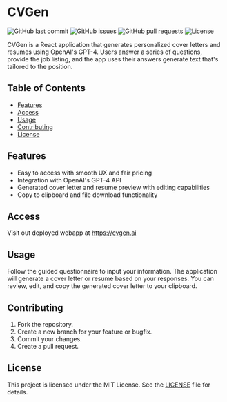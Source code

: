 # CVGen

![GitHub last commit](https://img.shields.io/github/last-commit/Eaponte24/CV-Gen)
![GitHub issues](https://img.shields.io/github/issues/Eaponte24/CV-Gen)
![GitHub pull requests](https://img.shields.io/github/issues-pr/Eaponte24/CV-Gen)
![License](https://img.shields.io/github/license/Eaponte24/CV-Gen)

CVGen is a React application that generates personalized cover letters and resumes using OpenAI's GPT-4. Users answer a series of questions, provide the job listing, and the app uses their answers generate text that's tailored to the position.

## Table of Contents

- [Features](#features)
- [Access](#Access)
- [Usage](#usage)
- [Contributing](#contributing)
- [License](#license)

## Features

- Easy to access with smooth UX and fair pricing
- Integration with OpenAI's GPT-4 API
- Generated cover letter and resume preview with editing capabilities
- Copy to clipboard and file download functionality

## Access

Visit out deployed webapp at https://cvgen.ai

## Usage

Follow the guided questionnaire to input your information. The application will generate a cover letter or resume based on your responses. You can review, edit, and copy the generated cover letter to your clipboard.

## Contributing

1. Fork the repository.
2. Create a new branch for your feature or bugfix.
3. Commit your changes.
4. Create a pull request.

## License

This project is licensed under the MIT License. See the [LICENSE](LICENSE) file for details.
